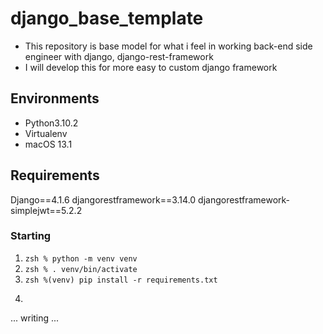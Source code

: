 # django_base_template

- This repository is base model for what i feel in working back-end side engineer with django, django-rest-framework
- I will develop this for more easy to custom django framework

## Environments
- Python3.10.2
- Virtualenv
- macOS 13.1

## Requirements
Django==4.1.6
djangorestframework==3.14.0
djangorestframework-simplejwt==5.2.2

### Starting
1. ```zsh % python -m venv venv ```
2. ```zsh % . venv/bin/activate ```
3. ```zsh %(venv) pip install -r requirements.txt ```
4. ```zsh %(venv) python manage.py runserver --settings=base_project.settings.local

... writing ...
